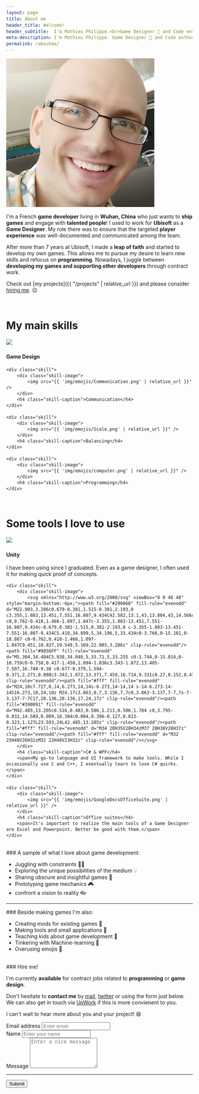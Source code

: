 ```yaml
---
layout: page
title: About me
header_title: Welcome!
header_subtitle:  I'm Mathieu Philippe.<br>Game Designer 🎲 and Code enthusiast. 👩‍💻
meta-description: I'm Mathieu Philippe. Game Designer 🎲 and Code enthusiast. 👩‍💻
permalink: /aboutme/
---
```


<div><img src="/img/profile.jpg" alt="me" class="center-block profile"></div>
<!-- ![me]({{ "/img/profile.jpg" | relative_url }}){: .center-block :}{: .profile :} -->

I'm a French **game developer** living in **Wuhan, China** who just wants to **ship games** and engage with **talented people**!
I used to work for **Ubisoft** as a **Game Designer**. My role there was to ensure that the targeted  **player experience** was well-documented and communicated among the team.

After more than 7 years at Ubisoft, I made a **leap of faith** and started to develop my own games. This allows me to pursue my desire to learn new skills and refocus on **programming**.
Nowadays, I juggle between **developing my games and supporting other developers** through contract work.

Check out [my projects]({{ "/projects" | relative_url }}) and please consider [hiring me](#hire-me). 😉 

<br/>

<div class="centered">
	<h1>My main skills</h1>
</div>

<div class="centered">
	<div class="skill">
		<div class="skill-image">
			<img src="{{ 'img/emojis/Die.png' | relative_url }}" />
		</div>
		<h4 class="skill-caption">Game Design</h4>
	</div>

	<div class="skill">
		<div class="skill-image">
			<img src="{{ 'img/emojis/Communication.png' | relative_url }}" />
		</div>
		<h4 class="skill-caption">Communication</h4>
	</div>
	
	<div class="skill">
		<div class="skill-image">
			<img src="{{ 'img/emojis/Scale.png' | relative_url }}" />
		</div>
		<h4 class="skill-caption">Balancing</h4>
	</div>
	
	<div class="skill">
		<div class="skill-image">
			<img src="{{ 'img/emojis/computer.png' | relative_url }}" />
		</div>
		<h4 class="skill-caption">Programming</h4>
	</div>
</div>

<br/>

<div class="centered">
	<h1>Some tools I love to use</h1>
</div>

<div class="centered">
	<div class="skill">
		<div class="skill-image">
			<img src="{{ 'img/emojis/Unity.png' | relative_url }}" />
		</div>
		<h4 class="skill-caption">Unity</h4>
		<span>I have been using since I graduated. Even as a game designer, I often used it for making quick proof of concepts.</span>
	</div>

	<div class="skill">
		<div class="skill-image">
			<svg xmlns="http://www.w3.org/2000/svg" viewBox="0 0 48 48" style="margin-bottom:-6px;"><path fill="#290068" fill-rule="evenodd" d="M22.903,3.286c0.679-0.381,1.515-0.381,2.193,0 c3.355,1.883,13.451,7.551,16.807,9.434C42.582,13.1,43,13.804,43,14.566c0,3.766,0,15.101,0,18.867 c0,0.762-0.418,1.466-1.097,1.847c-3.355,1.883-13.451,7.551-16.807,9.434c-0.679,0.381-1.515,0.381-2.193,0 c-3.355-1.883-13.451-7.551-16.807-9.434C5.418,34.899,5,34.196,5,33.434c0-3.766,0-15.101,0-18.867 c0-0.762,0.418-1.466,1.097-1.847C9.451,10.837,19.549,5.169,22.903,3.286z" clip-rule="evenodd"/><path fill="#9856FF" fill-rule="evenodd" d="M5.304,34.404C5.038,34.048,5,33.71,5,33.255 c0-3.744,0-15.014,0-18.759c0-0.758,0.417-1.458,1.094-1.836c3.343-1.872,13.405-7.507,16.748-9.38 c0.677-0.379,1.594-0.371,2.271,0.008c3.343,1.872,13.371,7.459,16.714,9.331c0.27,0.152,0.476,0.335,0.66,0.576L5.304,34.404z" clip-rule="evenodd"/><path fill="#fff" fill-rule="evenodd" d="M24,10c7.727,0,14,6.273,14,14s-6.273,14-14,14 s-14-6.273-14-14S16.273,10,24,10z M24,17c3.863,0,7,3.136,7,7c0,3.863-3.137,7-7,7s-7-3.137-7-7C17,20.136,20.136,17,24,17z" clip-rule="evenodd"/><path fill="#390091" fill-rule="evenodd" d="M42.485,13.205c0.516,0.483,0.506,1.211,0.506,1.784 c0,3.795-0.032,14.589,0.009,18.384c0.004,0.396-0.127,0.813-0.323,1.127L23.593,24L42.485,13.205z" clip-rule="evenodd"/><path fill="#fff" fill-rule="evenodd" d="M34 20H35V28H34zM37 20H38V28H37z" clip-rule="evenodd"/><path fill="#fff" fill-rule="evenodd" d="M32 25H40V26H32zM32 22H40V23H32z" clip-rule="evenodd"/></svg>
		</div>
		<h4 class="skill-caption">C# & WPF</h4>
		<span>My go-to language and UI framework to make tools. While I occasionally use C and C++, I eventually learn to love C# quirks.</span>
	</div>
	
	<div class="skill">
		<div class="skill-image">
			<img src="{{ 'img/emojis/GoogleDocsOfficeSuite.png' | relative_url }}" />
		</div>
		<h4 class="skill-caption">Office suites</h4>
		<span>It's important to realize the main tools of a Game Designer are Excel and Powerpoint. Better be good with them.</span>
	</div>
</div>

<br/>
### A sample of what I love about game development:

- Juggling with constraints 🤹‍♂️
- Exploring the unique possibilities of the medium 💡
- Sharing obscure and insightful games 🔎
- Prototyping game mechanics 🎮
- confront a vision to reality 👓

<hr>
### Beside making games I'm also:

- Creating mods for existing games 🚧
- Making tools and small applications 🔨
- Teaching kids about game development 🧒
- Tinkering with Machine-learning 🧠
- Overusing emojis 🚯

<br/>
### Hire me!

I'm currently **available** for contract jobs related to **programming** or **game design**.

Don't hesitate to **contact me** by [mail](mailto:mathieuphilippe.dev@gmail.com), [twitter](https://twitter.com/MoArtis) or using the form just below.<br/>
We can also get in touch via [UpWork](https://www.upwork.com/freelancers/~01cf1023f6add888ea) if this is more convienent to you.

I can't wait to hear more about you and your project! 😄

<form accept-charset="UTF-8" action="https://getform.io/f/ca7ae041-06a5-474c-8e7f-53d85bc9371b" method="POST" enctype="multipart/form-data">
       <div class="form-group">
        <label for="inputEmail" required="required">Email address</label>
        <input type="email" name="email" class="form-control" id="inputEmail" aria-describedby="emailHelp" placeholder="Enter email">
      </div>
      <div class="form-group">
        <label for="inputName">Name</label>
        <input type="text" name="name" class="form-control" id="inputName" placeholder="Enter your name" required="required">
      </div>
	  <div class="form-group">
        <label for="Message">Message</label>
        <textarea style="resize: vertical;" name="Message" class="form-control" id="Message" placeholder="Enter a nice message" required="required" rows="5"></textarea>
      </div>
	  <hr>
      <button type="submit" class="btn btn-primary">Submit</button>
</form>
